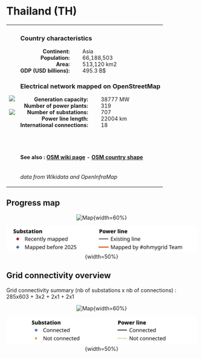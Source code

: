# Thailand (TH)

<table width="90%">
<tr>
<td>
<img src="http://commons.wikimedia.org/wiki/Special:FilePath/Flag%20of%20Thailand.svg" width="250">
<br><br>
<img src="http://commons.wikimedia.org/wiki/Special:FilePath/Thailand%20%28orthographic%20projection%29.svg" width="250"></td>
<td>
<h3>Country characteristics</h3>
<div style="display: inline-block;text-align:right;margin-right:30px;font-weight: bold;">
Continent:<br>Population:<br>Area:<br>GDP (USD billions):
</div>
<div style="display: inline-block;">
Asia<br>66,188,503<br>513,120 km2<br>495.3 B$
</div>
<h3>Electrical network mapped on OpenStreetMap</h3>
<div style="display: inline-block;text-align:right;margin-right:30px;font-weight: bold;">Generation capacity:<br>
Number of power plants:<br>
Number of substations:<br>
Power line length:<br>
International connections:<br>
</div>
<div style="display: inline-block;">38777 MW<br>
319<br>
707<br>
22004 km<br>
18<br>
</div>

<br><br><h4>See also :
<a href="https://wiki.openstreetmap.org/wiki/Power_networks/Thailand" target="_blank">OSM wiki page</a> -
<a href="https://openstreetmap.org/relation/2067731" target="_blank">OSM country shape</a>
</h4>

<br><i>data from Wikidata and OpenInfraMap</i>
</td>
</tr>
</table>


## Progress map

<center>

![Map](https://raw.githubusercontent.com/ben10dynartio/ohmygrid-website-files/refs/heads/main/docs/images/maps_countries/TH/high-voltage-network.jpg){width=60%}

![Map](../images/maps_countries_legend_progress.jpg){width=50%}

</center>



## Grid connectivity overview

Grid connectivity summary (nb of substations x nb of connections) :<br>285x603 + 3x2 + 2x1 + 2x1

<center>

![Map](https://raw.githubusercontent.com/ben10dynartio/ohmygrid-website-files/refs/heads/main/docs/images/maps_countries/TH/grid-connectivity.jpg){width=60%}

![Map](../images/maps_countries_legend_grid.jpg){width=50%}

</center>

